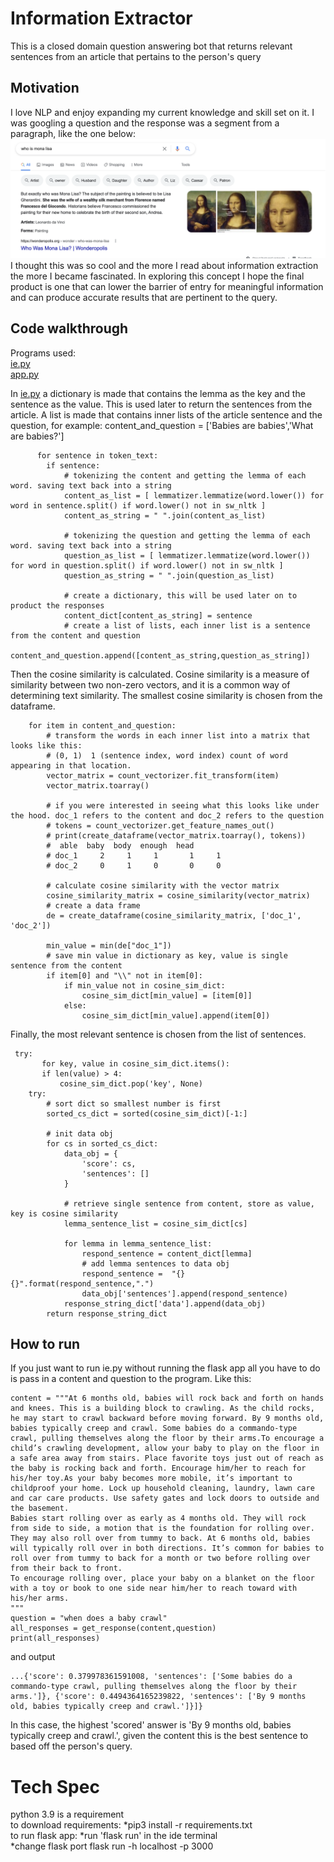 # Information Extractor
This is a closed domain question answering bot that returns relevant sentences from an article that pertains to the person's query

## Motivation
I love NLP and enjoy expanding my current knowledge and skill set on it. I was googling a question and the response was a segment from a paragraph, like the one below:
![image_1](https://github.com/a-rhodes-vcu/information_extractor/blob/main/images/Screen%20Shot%202022-01-07%20at%2011.28.01%20AM.png)
I thought this was so cool and the more I read about information extraction the more I became fascinated. In exploring this concept I hope the final product is one that can lower the barrier of entry for meaningful information and can produce accurate results that are pertinent to the query.

## Code walkthrough
Programs used:
<br>
[ie.py](https://github.com/a-rhodes-vcu/information_extractor/blob/main/ie.py)
<br>
[app.py](https://github.com/a-rhodes-vcu/information_extractor/blob/main/app.py)
<br>

In [ie.py](https://github.com/a-rhodes-vcu/information_extractor/blob/main/ie.py) a dictionary is made that contains the lemma as the key and the sentence as the value. This is used later to return the sentences from the article. A list is made that contains inner lists of the article sentence and the question, for example:
content_and_question = ['Babies are babies','What are babies?']

```
      for sentence in token_text:
        if sentence:
            # tokenizing the content and getting the lemma of each word. saving text back into a string
            content_as_list = [ lemmatizer.lemmatize(word.lower()) for word in sentence.split() if word.lower() not in sw_nltk ]
            content_as_string = " ".join(content_as_list)

            # tokenizing the question and getting the lemma of each word. saving text back into a string
            question_as_list = [ lemmatizer.lemmatize(word.lower()) for word in question.split() if word.lower() not in sw_nltk ]
            question_as_string = " ".join(question_as_list)

            # create a dictionary, this will be used later on to product the responses
            content_dict[content_as_string] = sentence
            # create a list of lists, each inner list is a sentence from the content and question
            content_and_question.append([content_as_string,question_as_string])

```
Then the cosine similarity is calculated. Cosine similarity is a measure of similarity between two non-zero vectors, and it is a common way of determining text similarity. The smallest cosine similarity is chosen from the dataframe.
```
    for item in content_and_question:
        # transform the words in each inner list into a matrix that looks like this:
        # (0, 1)  1 (sentence index, word index) count of word appearing in that location.
        vector_matrix = count_vectorizer.fit_transform(item)
        vector_matrix.toarray()

        # if you were interested in seeing what this looks like under the hood. doc_1 refers to the content and doc_2 refers to the question
        # tokens = count_vectorizer.get_feature_names_out()
        # print(create_dataframe(vector_matrix.toarray(), tokens))
        #  able  baby  body  enough  head
        # doc_1     2     1     1       1     1
        # doc_2     0     1     0       0     0

        # calculate cosine similarity with the vector matrix
        cosine_similarity_matrix = cosine_similarity(vector_matrix)
        # create a data frame
        de = create_dataframe(cosine_similarity_matrix, ['doc_1', 'doc_2'])

        min_value = min(de["doc_1"])
        # save min value in dictionary as key, value is single sentence from the content
        if item[0] and "\\" not in item[0]:
            if min_value not in cosine_sim_dict:
                cosine_sim_dict[min_value] = [item[0]]
            else:
                cosine_sim_dict[min_value].append(item[0])

```
Finally, the most relevant sentence is chosen from the list of sentences.
```
 try:
       for key, value in cosine_sim_dict.items():
       if len(value) > 4:
           cosine_sim_dict.pop('key', None)
    try:
        # sort dict so smallest number is first
        sorted_cs_dict = sorted(cosine_sim_dict)[-1:]

        # init data obj
        for cs in sorted_cs_dict:
            data_obj = {
                'score': cs,
                'sentences': []
            }

            # retrieve single sentence from content, store as value, key is cosine similarity
            lemma_sentence_list = cosine_sim_dict[cs]

            for lemma in lemma_sentence_list:
                respond_sentence = content_dict[lemma]
                # add lemma sentences to data obj
                respond_sentence =  "{}{}".format(respond_sentence,".")
                data_obj['sentences'].append(respond_sentence)
            response_string_dict['data'].append(data_obj)
        return response_string_dict

```

## How to run
If you just want to run ie.py without running the flask app all you have to do is pass in a content and question to the program. Like this:
```
content = """At 6 months old, babies will rock back and forth on hands and knees. This is a building block to crawling. As the child rocks, he may start to crawl backward before moving forward. By 9 months old, babies typically creep and crawl. Some babies do a commando-type crawl, pulling themselves along the floor by their arms.To encourage a child’s crawling development, allow your baby to play on the floor in a safe area away from stairs. Place favorite toys just out of reach as the baby is rocking back and forth. Encourage him/her to reach for his/her toy.As your baby becomes more mobile, it’s important to childproof your home. Lock up household cleaning, laundry, lawn care and car care products. Use safety gates and lock doors to outside and the basement.
Babies start rolling over as early as 4 months old. They will rock from side to side, a motion that is the foundation for rolling over. They may also roll over from tummy to back. At 6 months old, babies will typically roll over in both directions. It’s common for babies to roll over from tummy to back for a month or two before rolling over from their back to front.
To encourage rolling over, place your baby on a blanket on the floor with a toy or book to one side near him/her to reach toward with his/her arms.
"""
question = "when does a baby crawl"
all_responses = get_response(content,question)
print(all_responses)
```
and output
```
...{'score': 0.379978361591008, 'sentences': ['Some babies do a commando-type crawl, pulling themselves along the floor by their arms.']}, {'score': 0.4494364165239822, 'sentences': ['By 9 months old, babies typically creep and crawl.']}]}
```
In this case, the highest 'scored' answer is 'By 9 months old, babies typically creep and crawl.', given the content this is the best sentence to based off the person's query.

# Tech Spec
python 3.9 is a requirement
<br>
to download requirements:
*pip3 install -r requirements.txt
<br>
to run flask app:
*run 'flask run' in the ide terminal
<br>
*change flask port
flask run -h localhost -p 3000

